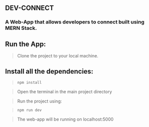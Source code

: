 ## DEV-CONNECT

### A Web-App that allows developers to connect built using MERN Stack.

## Run the App:

> Clone the project to your local machine.

## Install all the dependencies:

> `npm install`

> Open the terminal in the main project directory

> Run the project using:

> `npm run dev`

> The web-app will be running on localhost:5000
